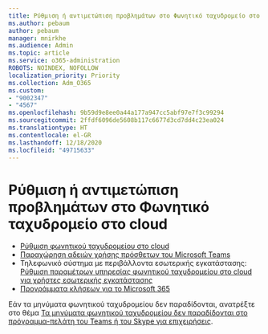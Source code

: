 ```yaml
---
title: Ρύθμιση ή αντιμετώπιση προβλημάτων στο Φωνητικό ταχυδρομείο στο cloud
ms.author: pebaum
author: pebaum
manager: mnirkhe
ms.audience: Admin
ms.topic: article
ms.service: o365-administration
ROBOTS: NOINDEX, NOFOLLOW
localization_priority: Priority
ms.collection: Adm_O365
ms.custom:
- "9002347"
- "4567"
ms.openlocfilehash: 9b59d9e8ee0a44a177a947cc5abf97e7f3c99294
ms.sourcegitcommit: 2ffdf6096de5608b117c6677d3cd7dd4c23ea024
ms.translationtype: HT
ms.contentlocale: el-GR
ms.lasthandoff: 12/18/2020
ms.locfileid: "49715633"
---
```

# <a name="set-up-or-troubleshoot-cloud-voicemail"></a>Ρύθμιση ή αντιμετώπιση προβλημάτων στο Φωνητικό ταχυδρομείο στο cloud

- [Ρύθμιση φωνητικού ταχυδρομείου στο cloud](https://docs.microsoft.com/microsoftteams/set-up-phone-system-voicemail) 
- [Παραχώρηση αδειών χρήσης πρόσθετων του Microsoft Teams](https://docs.microsoft.com/microsoftteams/teams-add-on-licensing/microsoft-teams-add-on-licensing) 
- Τηλεφωνικό σύστημα με περιβάλλοντα εσωτερικής εγκατάστασης: [Ρύθμιση παραμέτρων υπηρεσίας φωνητικού ταχυδρομείου στο cloud για χρήστες εσωτερικής εγκατάστασης](https://docs.microsoft.com/skypeforbusiness/hybrid/configure-cloud-voicemail) 
- [Προγράμματα κλήσεων για το Microsoft 365](https://docs.microsoft.com//microsoftteams/calling-plans-for-office-365) 

Εάν τα μηνύματα φωνητικού ταχυδρομείου δεν παραδίδονται, ανατρέξτε στο θέμα [Τα μηνύματα φωνητικού ταχυδρομείου δεν παραδίδονται στο πρόγραμμα-πελάτη του Teams ή του Skype για επιχειρήσεις](https://docs.microsoft.com/SkypeForBusiness/troubleshoot/hybrid-phone-system/voicemails-not-delivered).